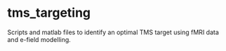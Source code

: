 # tms_targeting
Scripts and matlab files to identify an optimal TMS target using fMRI data and e-field modelling. 
